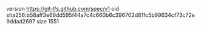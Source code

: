 version https://git-lfs.github.com/spec/v1
oid sha256:b58aff3e69dd595f44a7c4c660b6c396702d81fc5b99634cf73c72e9ddad2697
size 1551
